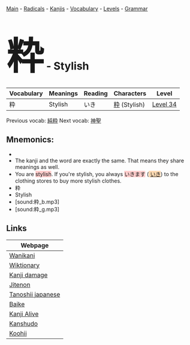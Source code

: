 <style> bigfont {font-size: 100px}</style>
[Main](../README.md) -
[Radicals](../radicals.md) -
[Kanjis](../kanjis.md) -
[Vocabulary](../vocabulary.md) -
[Levels](../levels.md) -
[Grammar](../grammar.md)
# <bigfont> 粋</bigfont> - Stylish 

| Vocabulary | Meanings | Reading | Characters | Level |
| --- | --- | --- | --- | --- |
| 粋 | Stylish | いき |  [粋](../kanjis/粋.md) (Stylish) | [Level 34](../levels/wk_level34.md) |

Previous vocab: [純粋](純粋.md) Next vocab: [神聖](神聖.md) 

## Mnemonics:

* 
* The kanji and the word are exactly the same. That means they share meanings as well.
* You are <span style="background-color:#ffcccb"> stylish</span>. If you're stylish, you always <span style="background-color:#ffcccb"> いきます</span> (<span style="background-color:#fed8b1"> [いき](https://jisho.org/search/いき)</span>) to the clothing stores to buy more stylish clothes.
* 粋
* Stylish
* [sound:粋_b.mp3]
* [sound:粋_g.mp3]


## Links 

| Webpage |
| --- |
| [Wanikani          ](https://www.wanikani.com/kanji/粋) |
| [Wiktionary        ](https://en.wiktionary.org/wiki/粋) |
| [Kanji damage      ](http://www.kanjidamage.com/kanji/search?utf8=✓&q=粋) |
| [Jitenon           ](https://jitenon.com/kanji/粋) |
| [Tanoshii japanese ](https://www.tanoshiijapanese.com/dictionary/kanji.cfm?k=粋) |
| [Baike             ](https://baike.baidu.com/item/粋) |
| [Kanji Alive       ](https://app.kanjialive.com/粋) |
| [Kanshudo          ](https://www.kanshudo.com/searchmn?q=粋) |
| [Koohii            ](https://kanji.koohii.com/study/kanji/粋) |
